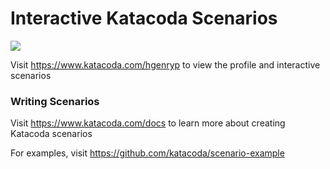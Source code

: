 # Interactive Katacoda Scenarios

[![](http://shields.katacoda.com/katacoda/hgenryp/count.svg)](https://www.katacoda.com/hgenryp "Get your profile on Katacoda.com")

Visit https://www.katacoda.com/hgenryp to view the profile and interactive scenarios

### Writing Scenarios
Visit https://www.katacoda.com/docs to learn more about creating Katacoda scenarios

For examples, visit https://github.com/katacoda/scenario-example
